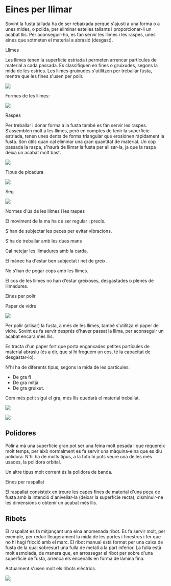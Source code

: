 # Eines per llimar

Sovint la fusta tallada ha de ser rebaixada perquè s'ajusti a una forma o a unes mides, o polida, per eliminar estelles tallants i proporcionar-li un acabat llis. Per aconseguir-ho, es fan servir les llimes i les raspes, unes eines que sotmeten el material a abrasió (desgast).

Llimes

Les llimes tenen la superfície estriada i permeten arrencar partícules de material a cada passada. Es classifiquen en fines o gruixudes, segons la mida de les estries. Les llimes gruixudes s'utilitzen per treballar fusta, mentre que les fines s'usen per polir.

![](media/image23.png)

Formes de les llimes:

![](media/image24.png)

Raspes

Per treballar i donar forma a la fusta també es fan servir les raspes.  S’assemblen molt a les llimes, però en comptes de tenir la superfície estriada, tenen unes dents de forma triangular que erosionen ràpidament la fusta. Són útils quan cal eliminar una gran quantitat de material. Un cop passada la raspa, s'haurà de llimar la fusta per allisar-la, ja que la raspa deixa un acabat molt bast.

![](media/image25.png)

Tipus de picadura

![](media/image26.png)

Seg

![](media/image27.png)

Normes d'ús de les llimes i les raspes

El moviment de la ma ha de ser regular ¡ precís.

S'han de subjectar les peces per evitar vibracions.

S'ha de treballar amb les dues mans

Cal netejar les llimadures amb la carda.

El mànec ha d'estar ben subjectat i net de greix.

No s'han de pegar cops amb les llimes.

El cos de les llimes no han d'estar greixoses, desgastades o plenes de llimadures.

Eines per polir

Paper de vidre

![](media/image28.jpeg)

Per polir (allisar) la fusta, a més de les llimes, també s'utilitza el paper de vidre. Sovint es fa servir després d'haver passat la llima, per aconseguir un acabat encara més llis.

Es tracta d'un paper fort que porta enganxades petites partícules de material abrasiu (és a dir, que si hi freguem un cos, té la capacitat de desgastar-lo).

N'hi ha de diferents tipus, segons la mida de les partícules:

- De gra fi
- De gra mitjà
- De gra gruixut.

Com més petit sigui el gra, més llis quedarà el material treballat.

![](media/image29.png)

![](media/image29.png)

## Polidores

Polir a mà una superfície gran pot ser una feina molt pesada i que requereix molt temps, per això normalment es fa servir una màquina-eina que es diu polidora. N'hi ha de molts tipus, a la foto hi pots veure una de les més usades, la polidora orbital.

Un altre tipus molt corrent és la polidora de banda.

Eines per raspallat

El raspallat consisteix en treure les capes fines de material d'una peça de fusta amb la intenció d'anivellar-la (deixar la superfície recta), disminuir-ne les dimensions o obtenir un acabat més llis.

## Ribots

El raspallat es fa mitjançant una eina anomenada ribot. Es fa servir molt, per exemple, per reduir lleugerament la mida de les portes i finestres i fer que no hi hagi fricció amb el marc. El ribot manual està format per una caixa de fusta de la qual sobresurt una fulla de metall a la part inferior. La fulla està molt esmolada, de manera que, en arrossegar el ribot per sobre d'una superfície de fusta, arrenca els encenalls en forma de làmina fina.

Actualment s'usen molt els ribots elèctrics.

![](media/image30.png)
